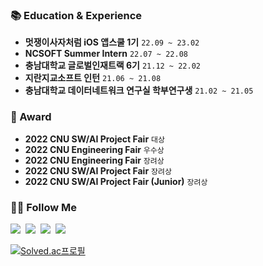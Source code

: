 
### 📚 Education & Experience
- **멋쟁이사자처럼 iOS 앱스쿨 1기** `22.09 ~ 23.02`
- **NCSOFT Summer Intern** `22.07 ~ 22.08`
- **충남대학교 글로벌인재트랙 6기** `21.12 ~ 22.02`
- **지란지교소프트 인턴** `21.06 ~ 21.08`
- **충남대학교 데이터네트워크 연구실 학부연구생** `21.02 ~ 21.05`

### 🏅 Award
- **2022 CNU SW/AI Project Fair** `대상`
- **2022 CNU Engineering Fair** `우수상`
- **2022 CNU Engineering Fair** `장려상`
- **2022 CNU SW/AI Project Fair** `장려상`
- **2022 CNU SW/AI Project Fair (Junior)** `장려상` 

### 🙋‍♂️ Follow Me

<p>
  <a href="https://codekodo.tistory.com"><img src="https://img.shields.io/badge/Blog-FF5722?style=flat-square&logo=Blogger&logoColor=white&link=https://codekodo.tistory.com"/></a>&nbsp
  <a href="https://www.linkedin.com/in/dohyeonko"><img src="https://img.shields.io/badge/Linkedin-0077b5?style=flat-square&logo=Linkedin&logoColor=white&link=https://www.linkedin.com/in/dohyeonko/"/></a>&nbsp
  <a href="https://www.instagram.com/kodo_____o/"><img src="https://img.shields.io/badge/Instagram-E4405F?style=flat-square&logo=Instagram&logoColor=white&link=https://www.instagram.com/kodo_____o//"/></a>&nbsp
  <a href="mailto:dohyeon.ko98@gmail.com"><img src="https://img.shields.io/badge/Gmail-d14836?style=flat-square&logo=Gmail&logoColor=white&link=dohyeon.ko98@gmail.com"/></a>&nbsp
  <!--   <a href="https://hits.seeyoufarm.com"><img src="https://hits.seeyoufarm.com/api/count/incr/badge.svg?url=https%3A%2F%2Fgithub.com%2Fk906506&count_bg=%2379C83D&title_bg=%23555555&icon=&icon_color=%23E7E7E7&title=hits&edge_flat=false"/></a> -->

  [![Solved.ac프로필](http://mazassumnida.wtf/api/mini/generate_badge?boj=k906506)](https://solved.ac/k906506)
</p>
